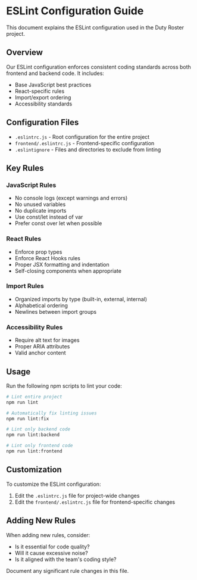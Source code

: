 # ESLint Configuration Guide

This document explains the ESLint configuration used in the Duty Roster project.

## Overview

Our ESLint configuration enforces consistent coding standards across both frontend and backend code. It includes:

- Base JavaScript best practices
- React-specific rules
- Import/export ordering
- Accessibility standards

## Configuration Files

- `.eslintrc.js` - Root configuration for the entire project
- `frontend/.eslintrc.js` - Frontend-specific configuration
- `.eslintignore` - Files and directories to exclude from linting

## Key Rules

### JavaScript Rules

- No console logs (except warnings and errors)
- No unused variables
- No duplicate imports
- Use const/let instead of var
- Prefer const over let when possible

### React Rules

- Enforce prop types
- Enforce React Hooks rules
- Proper JSX formatting and indentation
- Self-closing components when appropriate

### Import Rules

- Organized imports by type (built-in, external, internal)
- Alphabetical ordering
- Newlines between import groups

### Accessibility Rules

- Require alt text for images
- Proper ARIA attributes
- Valid anchor content

## Usage

Run the following npm scripts to lint your code:

```bash
# Lint entire project
npm run lint

# Automatically fix linting issues
npm run lint:fix

# Lint only backend code
npm run lint:backend

# Lint only frontend code
npm run lint:frontend
```

## Customization

To customize the ESLint configuration:

1. Edit the `.eslintrc.js` file for project-wide changes
2. Edit the `frontend/.eslintrc.js` file for frontend-specific changes

## Adding New Rules

When adding new rules, consider:

- Is it essential for code quality?
- Will it cause excessive noise?
- Is it aligned with the team's coding style?

Document any significant rule changes in this file.
